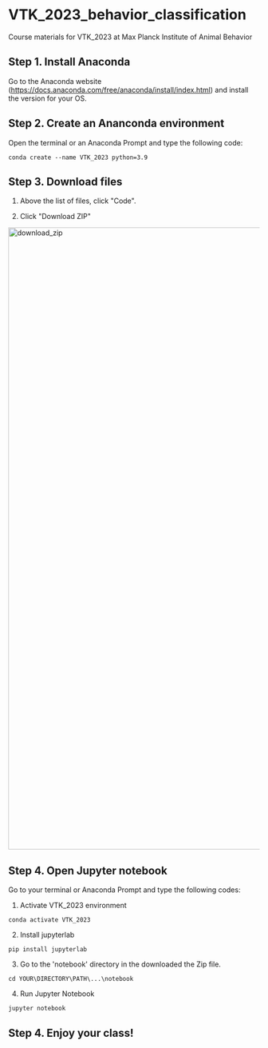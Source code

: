 # VTK_2023_behavior_classification
Course materials for VTK_2023 at Max Planck Institute of Animal Behavior

## Step 1. Install Anaconda
Go to the Anaconda website (https://docs.anaconda.com/free/anaconda/install/index.html) and install the version for your OS.

## Step 2. Create an Ananconda environment
Open the terminal or an Anaconda Prompt and type the following code:
```
conda create --name VTK_2023 python=3.9
```
## Step 3. Download files
1. Above the list of files, click "Code".

2. Click "Download ZIP"

<img width="1245" alt="download_zip" src="https://user-images.githubusercontent.com/57804714/233940633-6a936ea0-2fdb-4f27-b85d-b4c20e085064.png">

## Step 4. Open Jupyter notebook
Go to your terminal or Anaconda Prompt and type the following codes:

1. Activate VTK_2023 environment
```
conda activate VTK_2023
```
2. Install jupyterlab
```
pip install jupyterlab
```
3. Go to the 'notebook' directory in the downloaded the Zip file.
```
cd YOUR\DIRECTORY\PATH\...\notebook
```
4. Run Jupyter Notebook
```
jupyter notebook
```

## Step 4. Enjoy your class!
